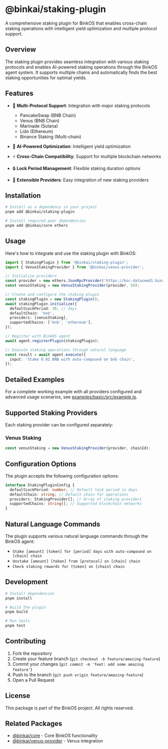 # @binkai/staking-plugin

A comprehensive staking plugin for BinkOS that enables cross-chain staking operations with intelligent yield optimization and multiple protocol support.

## Overview

The staking plugin provides seamless integration with various staking protocols and enables AI-powered staking operations through the BinkOS agent system. It supports multiple chains and automatically finds the best staking opportunities for optimal yields.

## Features

- 🏦 **Multi-Protocol Support**: Integration with major staking protocols

  - PancakeSwap (BNB Chain)
  - Venus (BNB Chain)
  - Marinade (Solana)
  - Lido (Ethereum)
  - Binance Staking (Multi-chain)

- 🤖 **AI-Powered Optimization**: Intelligent yield optimization
- ⚡ **Cross-Chain Compatibility**: Support for multiple blockchain networks
- 🔒 **Lock Period Management**: Flexible staking duration options
- 🔌 **Extensible Providers**: Easy integration of new staking providers

## Installation

```bash
# Install as a dependency in your project
pnpm add @binkai/staking-plugin

# Install required peer dependencies
pnpm add @binkai/core ethers
```

## Usage

Here's how to integrate and use the staking plugin with BinkOS:

```typescript
import { StakingPlugin } from '@binkai/staking-plugin';
import { VenusStakingProvider } from '@binkai/venus-provider';

// Initialize providers
const provider = new ethers.JsonRpcProvider('https://bsc-dataseed1.binance.org');
const venusStaking = new VenusStakingProvider(provider, 56);

// Create and configure the staking plugin
const stakingPlugin = new StakingPlugin();
await stakingPlugin.initialize({
  defaultLockPeriod: 30, // days
  defaultChain: 'bnb',
  providers: [venusStaking],
  supportedChains: ['bnb', 'ethereum'],
});

// Register with BinkOS agent
await agent.registerPlugin(stakingPlugin);

// Execute staking operations through natural language
const result = await agent.execute({
  input: 'Stake 0.01 BNB with auto-compound on bnb chain',
});
```

## Detailed Examples

For a complete working example with all providers configured and advanced usage scenarios, see [examples/basic/src/example.ts](../../../examples/basic/src/example.ts).

## Supported Staking Providers

Each staking provider can be configured separately:

### Venus Staking

```typescript
const venusStaking = new VenusStakingProvider(provider, chainId);
```

## Configuration Options

The plugin accepts the following configuration options:

```typescript
interface StakingPluginConfig {
  defaultLockPeriod: number; // Default lock period in days
  defaultChain: string; // Default chain for operations
  providers: StakingProvider[]; // Array of staking providers
  supportedChains: string[]; // Supported blockchain networks
}
```

## Natural Language Commands

The plugin supports various natural language commands through the BinkOS agent:

- `Stake [amount] [token] for [period] days with auto-compound on [chain] chain`
- `Unstake [amount] [token] from [protocol] on [chain] chain`
- `Check staking rewards for [token] on [chain] chain`

## Development

```bash
# Install dependencies
pnpm install

# Build the plugin
pnpm build

# Run tests
pnpm test
```

## Contributing

1. Fork the repository
2. Create your feature branch (`git checkout -b feature/amazing-feature`)
3. Commit your changes (`git commit -m 'feat: add some amazing feature'`)
4. Push to the branch (`git push origin feature/amazing-feature`)
5. Open a Pull Request

## License

This package is part of the BinkOS project. All rights reserved.

## Related Packages

- [@binkai/core](../../core/README.md) - Core BinkOS functionality
- [@binkai/venus-provider](../providers/venus/README.md) - Venus integration

